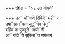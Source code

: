 +++
title = "०६ उत योषणे"

+++
उत᳓ यो᳓षणे दिविये᳓ मही᳓ न  
उषा᳓सान᳓क्ता सुदु᳓घेव धेनुः᳓  
बर्हिष᳓दा पुरुहूते᳓ मघो᳓नी  
आ᳓ यज्ञि᳓ये सुविता᳓य श्रयेताम्
